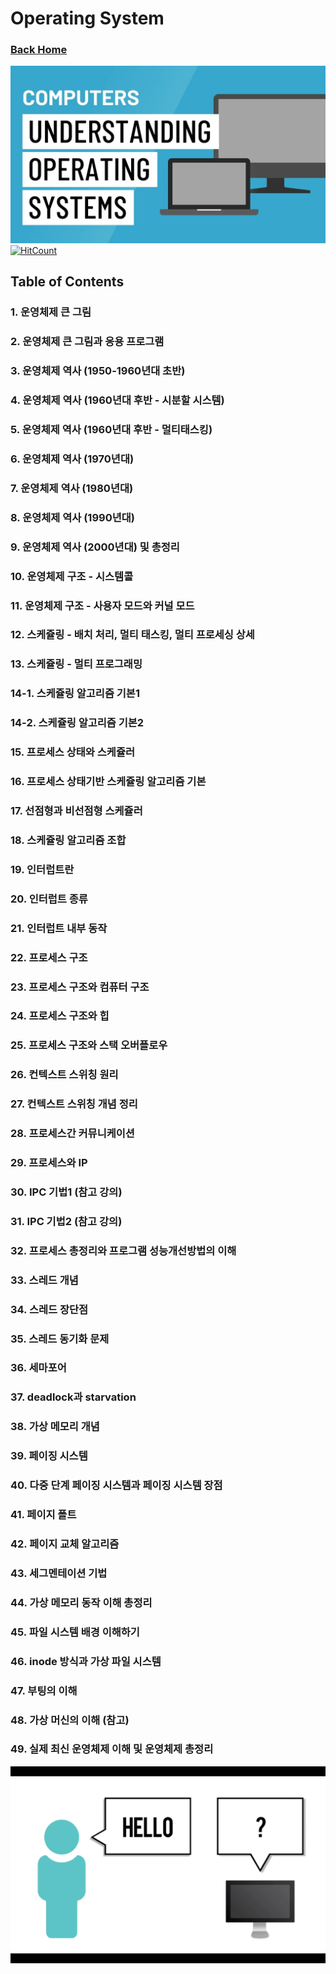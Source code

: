 # Operating System

### [Back Home](https://github.com/boys-be-ambitious/TIL)

![os1](../../images/os_5.jpg)
[![HitCount](http://hits.dwyl.io/boys-be-ambitious//Operating_system.svg)](http://hits.dwyl.io/boys-be-ambitious//Operating_system)

## Table of Contents
### 1. 운영체제 큰 그림
### 2. 운영체제 큰 그림과 응용 프로그램
### 3. 운영체제 역사 (1950-1960년대 초반)
### 4. 운영체제 역사 (1960년대 후반 - 시분할 시스템)
### 5. 운영체제 역사 (1960년대 후반 - 멀티태스킹)
### 6. 운영체제 역사 (1970년대)
### 7. 운영체제 역사 (1980년대)
### 8. 운영체제 역사 (1990년대)
### 9. 운영체제 역사 (2000년대) 및 총정리
### 10. 운영체제 구조 - 시스템콜
### 11. 운영체제 구조 - 사용자 모드와 커널 모드
### 12. 스케쥴링 - 배치 처리, 멀티 태스킹, 멀티 프로세싱 상세
### 13. 스케쥴링 - 멀티 프로그래밍
### 14-1. 스케쥴링 알고리즘 기본1
### 14-2. 스케쥴링 알고리즘 기본2
### 15. 프로세스 상태와 스케쥴러
### 16. 프로세스 상태기반 스케쥴링 알고리즘 기본
### 17. 선점형과 비선점형 스케쥴러
### 18. 스케쥴링 알고리즘 조합
### 19. 인터럽트란
### 20. 인터럽트 종류
### 21. 인터럽트 내부 동작
### 22. 프로세스 구조
### 23. 프로세스 구조와 컴퓨터 구조
### 24. 프로세스 구조와 힙
### 25. 프로세스 구조와 스택 오버플로우
### 26. 컨텍스트 스위칭 원리
### 27. 컨텍스트 스위칭 개념 정리
### 28. 프로세스간 커뮤니케이션
### 29. 프로세스와 IP
### 30. IPC 기법1 (참고 강의)
### 31. IPC 기법2 (참고 강의)
### 32. 프로세스 총정리와 프로그램 성능개선방법의 이해
### 33. 스레드 개념
### 34. 스레드 장단점
### 35. 스레드 동기화 문제
### 36. 세마포어
### 37. deadlock과 starvation
### 38. 가상 메모리 개념
### 39. 페이징 시스템
### 40. 다중 단계 페이징 시스템과 페이징 시스템 장점
### 41. 페이지 폴트
### 42. 페이지 교체 알고리즘
### 43. 세그멘테이션 기법
### 44. 가상 메모리 동작 이해 총정리
### 45. 파일 시스템 배경 이해하기
### 46. inode 방식과 가상 파일 시스템
### 47. 부팅의 이해
### 48. 가상 머신의 이해 (참고)
### 49. 실제 최신 운영체제 이해 및 운영체제 총정리

![os3](../../images/os_6.png)